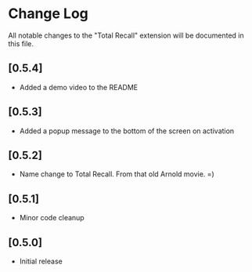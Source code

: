 # Change Log

All notable changes to the "Total Recall" extension will be documented in this file.


## [0.5.4]

- Added a demo video to the README

## [0.5.3]

- Added a popup message to the bottom of the screen on activation

## [0.5.2]

- Name change to Total Recall. From that old Arnold movie. =)

## [0.5.1]

- Minor code cleanup

## [0.5.0]

- Initial release
